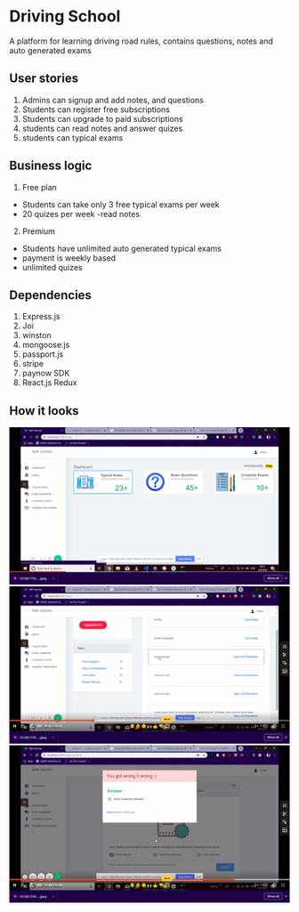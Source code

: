 # Driving School
A platform for learning driving road rules, contains questions, notes and auto generated exams

## User stories
1. Admins can signup and add notes, and questions
2. Students can register free subscriptions
3. Students can upgrade to paid subscriptions
4. students can read notes and answer quizes
5. students can typical exams

## Business logic
1. Free plan
  - Students can take only 3 free typical exams per week
  - 20 quizes per week
  -read notes 
2. Premium
  - Students have unlimited auto generated typical exams
  - payment is weekly based
  - unlimited quizes
  
 ## Dependencies
 1. Express.js
 2. Joi
 3. winston
 4. mongoose.js
 5. passport.js
 6. stripe
 7. paynow SDK
 8. React.js Redux
 
 ## How it looks
 
 ![shot1](https://raw.githubusercontent.com/mactunechy/provisional-client/master/Screenshot%20from%202021-02-05%2016-40-21.png)
 ![shot2](https://raw.githubusercontent.com/mactunechy/provisional-client/master/Screenshot%20from%202021-02-05%2016-40-49.png)
 ![shot3](https://raw.githubusercontent.com/mactunechy/provisional-client/master/Screenshot%20from%202021-02-05%2016-42-39.png)
 

